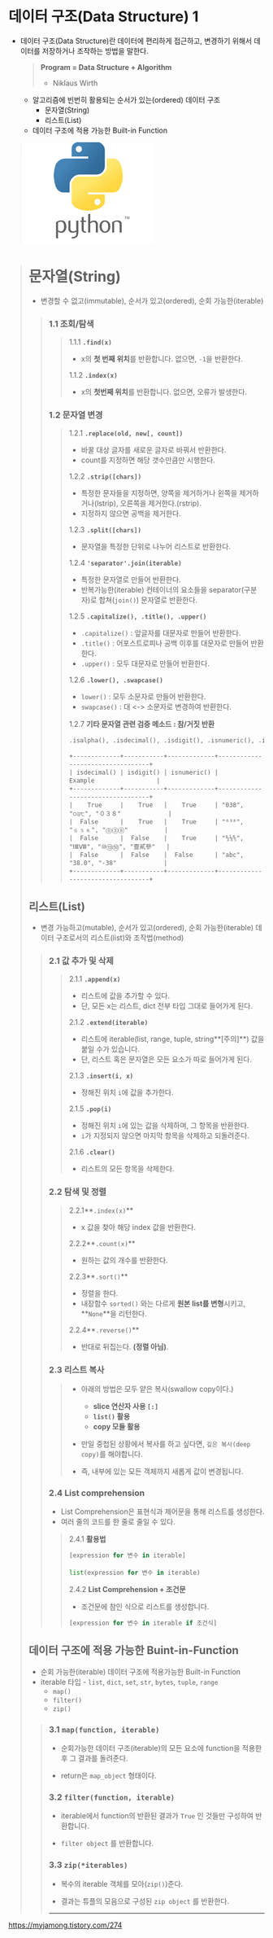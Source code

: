 # 데이터 구조(Data Structure) 1

* 데이터 구조(Data Structure)란 데이터에 편리하게 접근하고, 변경하기 위해서 데이터를 저장하거나 조작하는 방법을 말한다.

  > **Program = Data Structure + Algorithm**
  >
  > - Niklaus Wirth

  - 알고리즘에 빈번히 활용되는 순서가 있는(ordered) 데이터 구조
    - 문자열(String)
    - 리스트(List)
  - 데이터 구조에 적용 가능한 Built-in Function

  ![0727_2](../python_asset/0727_2.png)

> #  문자열(String)
>
> * 변경할 수 없고(immutable), 순서가 있고(ordered), 순회 가능한(iterable)
>
> > ### 1.1 조회/탐색
> >
> > > 1.1.1 **`.find(x)`**
> > >
> > > * x의 **첫 번째 위치**를 반환합니다. 없으면, `-1`을 반환한다.
> > >
> > > 1.1.2 **`.index(x)`**
> > >
> > > * x의 **첫번째 위치**를 반환합니다. 없으면, 오류가 발생한다.
> >
> > ### 1.2 문자열 변경
> >
> > > 1.2.1 **`.replace(old, new[, count])`**
> > >
> > > * 바꿀 대상 글자를 새로운 글자로 바꿔서 반환한다.
> > > * count를 지정하면 해당 갯수만큼만 시행한다.
> > >
> > > 1.2.2 **`.strip([chars])`**
> > >
> > > * 특정한 문자들을 지정하면, 양쪽을 제거하거나 왼쪽을 제거하거나(lstrip), 오른쪽을 제거한다.(rstrip).
> > > * 지정하지 않으면 공백을 제거한다.
> > >
> > > 1.2.3 **`.split([chars])`**
> > >
> > > * 문자열을 특정한 단위로 나누어 리스트로 반환한다.
> > >
> > > 1.2.4 **`'separator'.join(iterable)`**
> > >
> > > * 특정한 문자열로 만들어 반환한다.
> > > * 반복가능한(iterable) 컨테이너의 요소들을 separator(구분자)로 합쳐(`join()`) 문자열로 반환한다.
> > >
> > > 1.2.5 **`.capitalize(), .title(), .upper()`**
> > >
> > > * `.capitalize()` : 앞글자를 대문자로 만들어 반환한다.
> > > * `.title()` : 어포스트로피나 공백 이후를 대문자로 만들어 반환한다.
> > > * `.upper()` : 모두 대문자로 만들어 반환한다.
> > >
> > > 1.2.6 **`.lower(), .swapcase()`**
> > >
> > > * `lower()` : 모두 소문자로 만들어 반환한다.
> > > * `swapcase()` : 대 <-> 소문자로 변경하여 반환한다.
> > >
> > > 1.2.7 **기타 문자열 관련 검증 메소드 : 참/거짓 반환**
> > >
> > > ```python
> > > .isalpha(), .isdecimal(), .isdigit(), .isnumeric(), .isspace(), .isupper(), .istitle(), .islower()
> > > ```
> > >
> > > ```
> > > +-------------+-----------+-------------+----------------------------------+
> > > | isdecimal() | isdigit() | isnumeric() |          Example                 |
> > > +-------------+-----------+-------------+----------------------------------+
> > > |    True     |    True   |    True     | "038", "੦੩੮", "０３８"             |
> > > |  False      |    True   |    True     | "⁰³⁸", "🄀⒊⒏", "⓪③⑧"          |
> > > |  False      |  False    |    True     | "↉⅛⅘", "ⅠⅢⅧ", "⑩⑬㊿", "壹貳參"   |
> > > |  False      |  False    |  False      | "abc", "38.0", "-38"             |
> > > +-------------+-----------+-------------+----------------------------------+
> > > ```
>
> 
>
> ## 리스트(List)
>
> * 변경 가능하고(mutable), 순서가 있고(ordered), 순회 가능한(iterable) 데이터 구조로서의 리스트(list)와 조작법(method)
>
> > ### 2.1 값 추가 및 삭제
> >
> > >2.1.1 **`.append(x)`**
> > >
> > >* 리스트에 값을 추가할 수 있다.
> > >* 단, 모든 x는 리스트, dict 전부 타입 그대로 들어가게 된다.
> > >
> > >2.1.2 **`.extend(iterable)`**
> > >
> > >* 리스트에 iterable(list, range, tuple, string**[주의]**) 값을 붙일 수가 있습니다.
> > >* 단, 리스트 혹은 문자열은 모든 요소가 따로 들어가게 된다.
> > >
> > >2.1.3 **`.insert(i, x)`**
> > >
> > >* 정해진 위치 `i`에 값을 추가한다.
> > >
> > >2.1.5 **`.pop(i)`**
> > >
> > >* 정해진 위치 `i`에 있는 값을 삭제하며, 그 항목을 반환한다.
> > >* `i`가 지정되지 않으면 마지막 항목을 삭제하고 되돌려준다.
> > >
> > >2.1.6 **`.clear()`**
> > >
> > >* 리스트의 모든 항목을 삭제한다.
> >
> > ### 2.2 탐색 및 정렬
> >
> > >2.2.1**`.index(x)`**
> > >
> > >* x 값을 찾아 해당 index 값을 반환한다.
> > >
> > >2.2.2**`.count(x)`**
> > >
> > >* 원하는 값의 개수를 반환한다.
> > >
> > >2.2.3**`.sort()`**
> > >
> > >* 정렬을 한다.
> > >* 내장함수 `sorted()` 와는 다르게 **원본 list를 변형**시키고, **`None`**을 리턴한다.
> > >
> > >2.2.4**`.reverse()`**
> > >
> > >* 반대로 뒤집는다. **(정렬 아님)**.
> >
> > ### 2.3 리스트 복사
> >
> > > * 아래의 방법은 모두 얕은 복사(swallow copy이다.)
> > >   * **slice 연산자 사용 `[:]`**
> > >   * **`list()` 활용**
> > >   * **copy 모듈 활용**
> > >
> > > * 만일 중첩된 상황에서 복사를 하고 싶다면, `깊은 복사(deep copy)`를 해야합니다.
> > > * 즉, 내부에 있는 모든 객체까지 새롭게 값이 변경됩니다.
> >
> > ### 2.4 List comprehension
> >
> > * List Comprehension은 표현식과 제어문을 통해 리스트를 생성한다.
> > * 여러 줄의 코드를 한 줄로 줄일 수 있다.
> >
> > > 2.4.1 **활용법**
> > >
> > > ```python
> > > [expression for 변수 in iterable]
> > > 
> > > list(expression for 변수 in iterable)
> > > ```
> > >
> > > 
> > >
> > > 2.4.2 **List Comprehension + 조건문**
> > >
> > > * 조건문에 참인 식으로 리스트를 생성합니다.
> > >
> > > ```python
> > > [expression for 변수 in iterable if 조건식]
> > > ```
>
> 
>
> ## 데이터 구조에 적용 가능한 Buint-in-Function
>
> * 순회 가능한(iterable) 데이터 구조에 적용가능한 Built-in Function
> * iterable 타입 - `list`, `dict`, `set`, `str`, `bytes`, `tuple`, `range`
>   * `map()`
>   * `filter()`
>   * `zip()`
>
> >### 3.1 `map(function, iterable)`
> >
> >* 순회가능한 데이터 구조(iterable)의 모든 요소에 function을 적용한 후 그 결과를 돌려준다.
> >
> >- return은 `map_object` 형태이다.
> >
> >### 3.2 `filter(function, iterable)`
> >
> >* iterable에서 function의 반환된 결과가 `True` 인 것들만 구성하여 반환합니다.
> >
> >- `filter object` 를 반환합니다.
> >
> >### 3.3 `zip(*iterables)`
> >
> >* 복수의 iterable 객체를 모아(`zip()`)준다.
> >
> >- 결과는 튜플의 모음으로 구성된 `zip object` 를 반환한다.
> >
> >---

https://myjamong.tistory.com/274

